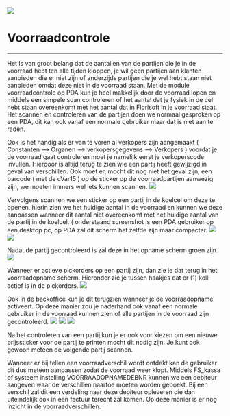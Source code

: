 <img src="../../fslogo.png"/>



# Voorraadcontrole
-----

Het is van groot belang dat de aantallen van de partijen die je in de voorraad hebt ten alle tijden kloppen, je wil geen partijen aan klanten aanbieden die er niet zijn of anderzijds partijen die je wel hebt staan niet aanbieden omdat deze niet in de voorraad staan.
Met de module voorraadcontrole op PDA kun je heel makkelijk door de voorraad lopen en middels een simpele scan controleren of het aantal dat je fysiek in de cel hebt staan overeenkomt met het aantal dat in Florisoft in je voorraad staat.
Het scannen en controleren van de partijen doen we normaal gesproken op een PDA, dit kan ook vanaf een normale gebruiker maar dat is niet aan te raden.
 
Ook is het handig als er van te voren al verkopers zijn aangemaakt ( Constanten --> Organen --> verkopersgegevens --> Verkopers ) voordat je de voorraad gaat controleren moet je namelijk eerst je verkoperscode invullen. Hierdoor is altijd terug te zien wie een partij heeft gewijzigd in geval van verschillen.
Ook moet er, mocht dit nog niet het geval zijn, een barcode ( met de cVar15 ) op de sticker op de voorraadpartijen aanwezig zijn, we moeten immers wel iets kunnen scannen.
 <img src=".voorraadcontrole/.media/foto1.png" />
 
 
Vervolgens scannen we een sticker op een partij in de koelcel om deze te openen, hierin zien we het huidige aantal in de voorraad en kunnen we deze aanpassen wanneer dit aantal niet overeenkomt met het huidige aantal van de partij in de koelcel. ( onderstaand screenshot is een PDA gebruiker op een desktop pc, op PDA zal dit scherm het zelfde zijn maar compacter.
<img src=".voorraadcontrole/.media/foto2.png" />
<img src=".voorraadcontrole/.media/foto3.png" />

Nadat de partij gecontroleerd is zal deze in het opname scherm groen zijn.
<img src=".voorraadcontrole/.media/foto4.png" />
 
Wanneer er actieve pickorders op een partij zijn, dan zie je dat terug in het voorraadopname scherm. 
Hieronder zie je tussen haakjes dat er (1) kolli actief is in de pickorders.
 <img src=".voorraadcontrole/.media/foto5.png" /> 

 
Ook in de backoffice kun je dit terugzien wanneer je de voorraadopname activeert. Op deze manier zou je naderhand ook vanaf een normale gebruiker in de voorraad kunnen zien of alle partijen in de voorraad zijn gecontroleerd.
<img src=".voorraadcontrole/.media/foto6.png" /> 
<img src=".voorraadcontrole/.media/foto7.png" />
<img src=".voorraadcontrole/.media/foto8.png" />

Na het controleren van een partij kun je er ook voor kiezen om een nieuwe prijssticker voor de partij te printen mocht dit nodig zijn. Je kunt ook gewoon meteen de volgende partij scannen.
 
Wanneer er bij tellen een voorraadverschil wordt ontdekt kan de gebruiker dit dus meteen aanpassen zodat de voorraad weer klopt. Middels FS_kassa of systeem instelling VOORRAADOPNAMEDEBNR kunnen we een debiteur aangeven waar de verschillen naartoe moeten worden geboekt. Bij een verschil zal dit een verdeling naar deze debiteur opleveren die dan uiteindelijk ook in een factuur terecht zal komen. Op deze manier is er nog inzicht in de voorraadverschillen.
 
 
